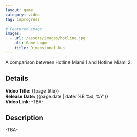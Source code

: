 ```yaml
---
layout: game
category: video
tag: inprogress

# Featured image
images:
  - url: /assets/images/hotline.jpg
    alt: Game Logo
    title: Dimensional Duo
---
```


A comparison between Hotline Miami 1 and Hotline Miami 2.
<!--content-->

## Details
**Video Title:** {{page.title}}  
**Release Date:**  {{page.date | date:'%B %d, %Y'}}  
**Video Link:** -TBA-   

## Description    
-TBA-
